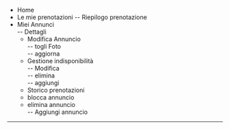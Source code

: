 - Home  
- Le mie prenotazioni
-- Riepilogo prenotazione
- Miei Annunci  
-- Dettagli  
    - Modifica Annuncio  
        -- togli Foto  
        -- aggiorna
    - Gestione indisponibilit&agrave;  
        -- Modifica  
        -- elimina  
        -- aggiungi  
    - Storico prenotazioni  
    - blocca annuncio
    - elimina annuncio  
-- Aggiungi annuncio
---
